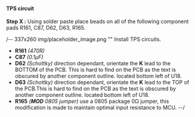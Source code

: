 #### TPS circuit ####
**Step X :**
Using solder paste place beads on all of the following component pads R161, C87, D62, D63, R165.

/-- 337x260 img/placeholder_image.png "" Install TPS circuits. 

- **R161** *(470R)*
- **C87**  *(0.1µF)* 
- **D62**  *(Schottky)* direction dependant, orientate the **K** lead to the BOTTOM of the PCB. This is hard to find on the PCB as the text is obscured by another component outline. located bottom left of U18.
- **D63**  *(Schottky)* direction dependant, orientate the **K** lead to the TOP of the PCB.This is hard to find on the PCB as the text is obscured by another component outline. located bottom left of U18.
- **R165** *(**MOD** 0805 jumper)* use a 0805 package 0&ohm; jumper, this modification is made to maintain optimal input resistance to MCU.
--/

